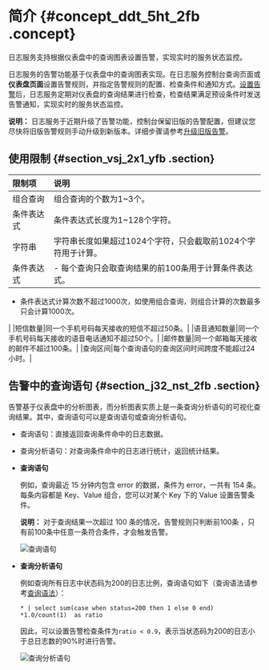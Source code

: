 # 简介 {#concept_ddt_5ht_2fb .concept}

日志服务支持根据仪表盘中的查询图表设置告警，实现实时的服务状态监控。

日志服务的告警功能基于仪表盘中的查询图表实现。在日志服务控制台查询页面或**仪表盘页面**设置告警规则，并指定告警规则的配置、检查条件和通知方式。[设置告警](cn.zh-CN/用户指南/告警/设置告警.md)后，日志服务定期对仪表盘的查询结果进行检查，检查结果满足预设条件时发送告警通知，实现实时的服务状态监控。

**说明：** 日志服务于近期升级了告警功能，控制台保留旧版的告警配置，但建议您尽快将旧版告警规则手动升级到新版本。详细步骤请参考[升级旧版告警](cn.zh-CN/用户指南/告警/升级旧版告警.md)。

## 使用限制 {#section_vsj_2x1_yfb .section}

|限制项|说明|
|:--|:-|
|组合查询|组合查询的个数为1~3个。|
|条件表达式|条件表达式长度为1~128个字符。|
|字符串|字符串长度如果超过1024个字符，只会截取前1024个字符用于计算。|
|条件表达式| -   每个查询只会取查询结果的前100条用于计算条件表达式。
-   条件表达式计算次数不超过1000次，如使用组合查询，则组合计算的次数最多只会计算1000次。

 |
|短信数量|同一个手机号码每天接收的短信不超过50条。|
|语音通知数量|同一个手机号码每天接收的语音电话通知不超过50个。|
|邮件数量|同一个邮箱每天接收的邮件不超过100条。|
|查询区间|每个查询语句的查询区间时间跨度不能超过24小时。|

## 告警中的查询语句 {#section_j32_nst_2fb .section}

告警基于仪表盘中的分析图表，而分析图表实质上是一条查询分析语句的可视化查询结果。其中，查询语句可以是查询语句或查询分析语句。

-   查询语句：直接返回查询条件命中的日志数据。
-   查询分析语句：对查询条件命中的日志进行统计，返回统计结果。

-   **查询语句**

    例如，查询最近 15 分钟内包含 error 的数据，条件为 error，一共有 154 条。每条内容都是 Key、Value 组合，您可以对某个 Key 下的 Value 设置告警条件。

    **说明：** 对于查询结果一次超过 100 条的情况，告警规则只判断前100条 ，只有前100条中任意一条符合条件，才会触发告警。

    ![](images/5772_zh-CN.png "查询语句")

-   **查询分析语句**

    例如查询所有日志中状态码为200的日志比例，查询语句如下（查询语法请参考[查询语法](cn.zh-CN/用户指南/查询与分析/查询语法与功能/查询语法.md)）：

    ```
    * | select sum(case when status=200 then 1 else 0 end) *1.0/count(1)  as ratio
    ```

    因此，可以设置告警检查条件为`ratio < 0.9`，表示当状态码为200的日志小于总日志数的90%时进行告警。

    ![](images/5773_zh-CN.png "查询分析语句")


